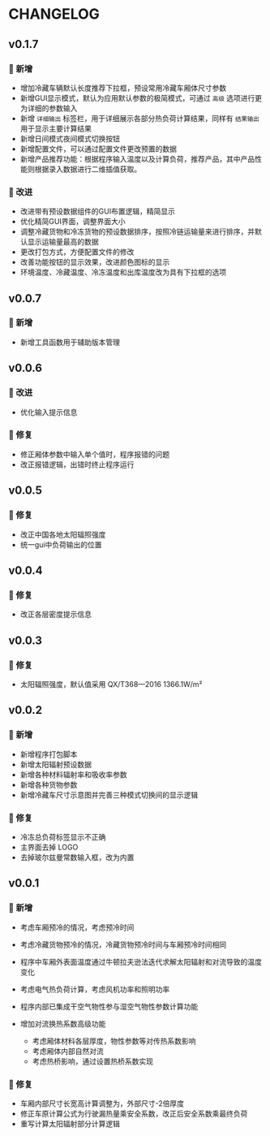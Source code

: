 <!--
 *  =======================================================================
 *  ·······································································
 *  ·······································································
 *  ····Y88b···d88P················888b·····d888·d8b·······················
 *  ·····Y88b·d88P·················8888b···d8888·Y8P·······················
 *  ······Y88o88P··················88888b·d88888···························
 *  ·······Y888P··8888b···88888b···888Y88888P888·888·88888b·····d88b·······
 *  ········888······"88b·888·"88b·888·Y888P·888·888·888·"88b·d88P"88b·····
 *  ········888···d888888·888··888·888··Y8P··888·888·888··888·888··888·····
 *  ········888··888··888·888··888·888···"···888·888·888··888·Y88b·888·····
 *  ········888··"Y888888·888··888·888·······888·888·888··888··"Y88888·····
 *  ·······························································888·····
 *  ··························································Y8b·d88P·····
 *  ···························································"Y88P"······
 *  ·······································································
 *  =======================================================================
 * 
 *  -----------------------------------------------------------------------
 * Author       : 焱铭
 * Date         : 2025-04-24 12:33:13 +0800
 * LastEditTime : 2025-05-23 20:18:07 +0800
 * Github       : https://github.com/YanMing-lxb/
 * FilePath     : /RefrTruck-HeatLoad-Solver/CHANGELOG.md
 * Description  : 
 *  -----------------------------------------------------------------------
 -->

# CHANGELOG

<!-- ### 新增功能
- 添加了对新文件格式的支持。
- 增加了自动保存功能，防止数据丢失。

### 改进
- 优化了代码结构，提升了运行效率。
- 改进了用户界面，使其更加直观易用。

### 修复
- 修复了在特定情况下程序崩溃的问题。
- 修正了若干已知的bug。

### 其他
- 新增 CHANGELOG.md 文件，用于记录版本更新日志。
 -->

## v0.1.7

### 🎉 新增

- 增加冷藏车辆默认长度推荐下拉框，预设常用冷藏车厢体尺寸参数
- 新增GUI显示模式，默认为应用默认参数的极简模式，可通过 `高级` 选项进行更为详细的参数输入
- 新增 `详细输出` 标签栏，用于详细展示各部分热负荷计算结果，同样有 `结果输出` 用于显示主要计算结果
- 新增日间模式夜间模式切换按钮
- 新增配置文件，可以通过配置文件更改预置的数据
- 新增产品推荐功能：根据程序输入温度以及计算负荷，推荐产品，其中产品性能则根据录入数据进行二维插值获取。

### 🌟 改进

- 改进带有预设数据组件的GUI布置逻辑，精简显示
- 优化精简GUI界面，调整界面大小
- 调整冷藏货物和冷冻货物的预设数据排序，按照冷链运输量来进行排序，并默认显示运输量最高的数据
- 更改打包方式，方便配置文件的修改
- 改善功能按钮的显示效果，改进颜色图标的显示
- 环境温度、冷藏温度、冷冻温度和出库温度改为具有下拉框的选项

## v0.0.7

### 🎉 新增

- 新增工具函数用于辅助版本管理

## v0.0.6

### 🌟 改进

- 优化输入提示信息

### 🐛 修复

- 修正厢体参数中输入单个值时，程序报错的问题
- 改正报错逻辑，出错时终止程序运行

## v0.0.5

### 🐛 修复

- 改正中国各地太阳辐照强度
- 统一gui中负荷输出的位置

## v0.0.4

### 🐛 修复

- 改正各层密度提示信息

## v0.0.3

### 🐛 修复

- 太阳辐照强度，默认值采用 QX/T368—2016 1366.1W/m²

## v0.0.2

### 🎉 新增

- 新增程序打包脚本
- 新增太阳辐射预设数据
- 新增各种材料辐射率和吸收率参数
- 新增各种货物参数
- 新增冷藏车尺寸示意图并完善三种模式切换间的显示逻辑

### 🐛 修复

- 冷冻总负荷标签显示不正确
- 主界面去掉 LOGO
- 去掉玻尔兹曼常数输入框，改为内置

## v0.0.1

### 🎉 新增

- 考虑车厢预冷的情况，考虑预冷时间
- 考虑冷藏货物预冷的情况，冷藏货物预冷时间与车厢预冷时间相同
- 程序中车厢外表面温度通过牛顿拉夫逊法迭代求解太阳辐射和对流导致的温度变化
- 考虑电气热负荷计算，考虑风机功率和照明功率
- 程序内部已集成干空气物性参与湿空气物性参数计算功能
- 增加对流换热系数高级功能

  - 考虑厢体材料各层厚度，物性参数等对传热系数影响
  - 考虑厢体内部自然对流
  - 考虑热桥影响，通过设置热桥系数实现

### 🐛 修复

- 车厢内部尺寸长宽高计算调整为，外部尺寸-2倍厚度
- 修正车原计算公式为行驶漏热量乘安全系数，改正后安全系数乘最终负荷
- 重写计算太阳辐射部分计算逻辑
